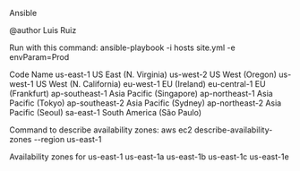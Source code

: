 Ansible

@author Luis Ruiz

Run with this command:
	ansible-playbook -i hosts site.yml -e envParam=Prod





Code			Name
us-east-1		US East (N. Virginia)
us-west-2		US West (Oregon)
us-west-1		US West (N. California)
eu-west-1		EU (Ireland)
eu-central-1	EU (Frankfurt)
ap-southeast-1	Asia Pacific (Singapore)
ap-northeast-1	Asia Pacific (Tokyo)
ap-southeast-2	Asia Pacific (Sydney)
ap-northeast-2	Asia Pacific (Seoul)
sa-east-1		South America (São Paulo)

Command to describe availability zones: aws ec2 describe-availability-zones --region us-east-1

Availability zones for us-east-1
us-east-1a
us-east-1b
us-east-1c
us-east-1e